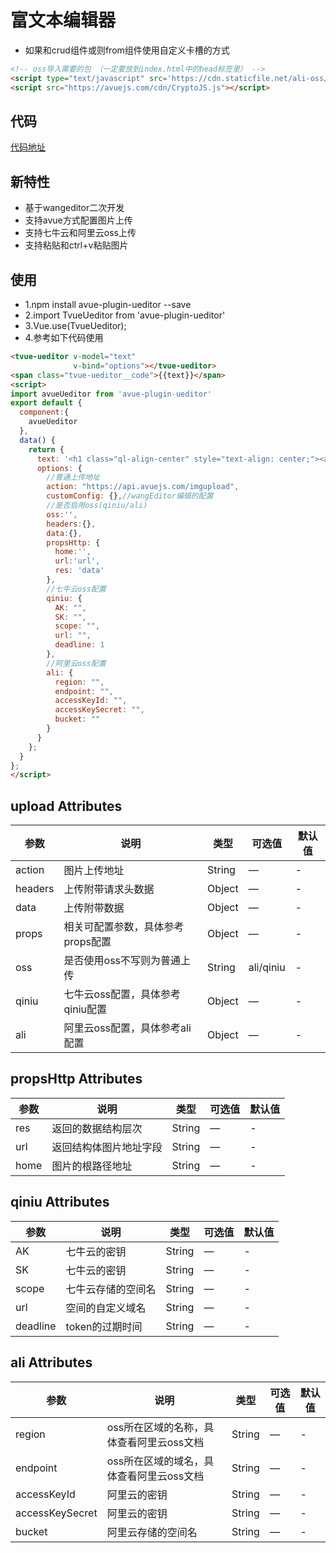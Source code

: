 # 富文本编辑器
- 如果和crud组件或则from组件使用自定义卡槽的方式
``` html
<!-- oss导入需要的包 （一定要放到index.html中的head标签里） -->
<script type="text/javascript" src='https://cdn.staticfile.net/ali-oss/6.10.0/aliyun-oss-sdk.min.js'></script>
<script src="https://avuejs.com/cdn/CryptoJS.js"></script>
```

## 代码
[代码地址](https://gitee.com/smallweigit/avue-plugin-ueditor)

## 新特性
- 基于wangeditor二次开发
- 支持avue方式配置图片上传
- 支持七牛云和阿里云oss上传
- 支持粘贴和ctrl+v粘贴图片

## 使用
- 1.npm install avue-plugin-ueditor --save
- 2.import TvueUeditor from 'avue-plugin-ueditor'
- 3.Vue.use(TvueUeditor);
- 4.参考如下代码使用

<Ueditor></Ueditor>
```html
<tvue-ueditor v-model="text"
              v-bind="options"></tvue-ueditor>
<span class="tvue-ueditor__code">{{text}}</span>
<script>
import avueUeditor from 'avue-plugin-ueditor'
export default {
  component:{
    avueUeditor
  },
  data() {
    return {
      text: '<h1 class="ql-align-center" style="text-align: center;"><a href="https://avuejs.com/doc/plugins/ueditor-plugins" target="_blank" style="font-weight: bold; color: rgb(194, 79, 74);">欢迎使用Tvue富文本编辑器</a></h1><p class="ql-align-center" style="text-align: center;"><span style="font-weight: bold; color: rgb(194, 79, 74);"><img src="https://avuejs.com/images/logo.png" height="200" width="200"></span></p>',
      options: {
        //普通上传地址
        action: "https://api.avuejs.com/imgupload",
        customConfig: {},//wangEditor编辑的配置
        //是否启用oss(qiniu/ali)
        oss:'',
        headers:{},
        data:{},
        propsHttp: {
          home:'',
          url:'url',
          res: 'data'
        },
        //七牛云oss配置
        qiniu: {
          AK: "",
          SK: "",
          scope: "",
          url: "",
          deadline: 1
        },
        //阿里云oss配置
        ali: {
          region: "",
          endpoint: "",
          accessKeyId: "",
          accessKeySecret: "",
          bucket: ""
        }
      }
    };
  }
};
</script>

```

## upload Attributes
| 参数    | 说明                              | 类型   | 可选值    | 默认值 |
| ------- | --------------------------------- | ------ | --------- | ------ |
| action  | 图片上传地址                      | String | —         | -      |
| headers | 上传附带请求头数据                | Object | —         | -      |
| data    | 上传附带数据                      | Object | —         | -      |
| props   | 相关可配置参数，具体参考props配置 | Object | —         | -      |
| oss     | 是否使用oss不写则为普通上传       | String | ali/qiniu | -      |
| qiniu   | 七牛云oss配置，具体参考qiniu配置  | Object | —         | -      |
| ali     | 阿里云oss配置，具体参考ali配置    | Object | —         | -      |

## propsHttp Attributes
| 参数 | 说明                   | 类型   | 可选值 | 默认值 |
| ---- | ---------------------- | ------ | ------ | ------ |
| res  | 返回的数据结构层次     | String | —      | -      |
| url  | 返回结构体图片地址字段 | String | —      | -      |
| home | 图片的根路径地址       | String | —      | -      |

## qiniu Attributes
| 参数     | 说明               | 类型   | 可选值 | 默认值 |
| -------- | ------------------ | ------ | ------ | ------ |
| AK       | 七牛云的密钥       | String | —      | -      |
| SK       | 七牛云的密钥       | String | —      | -      |
| scope    | 七牛云存储的空间名 | String | —      | -      |
| url      | 空间的自定义域名   | String | —      | -      |
| deadline | token的过期时间    | String | —      | -      |

## ali Attributes
| 参数            | 说明                                     | 类型   | 可选值 | 默认值 |
| --------------- | ---------------------------------------- | ------ | ------ | ------ |
| region          | oss所在区域的名称，具体查看阿里云oss文档 | String | —      | -      |
| endpoint        | oss所在区域的域名，具体查看阿里云oss文档 | String | —      | -      |
| accessKeyId     | 阿里云的密钥                             | String | —      | -      |
| accessKeySecret | 阿里云的密钥                             | String | —      | -      |
| bucket          | 阿里云存储的空间名                       | String | —      | -      |